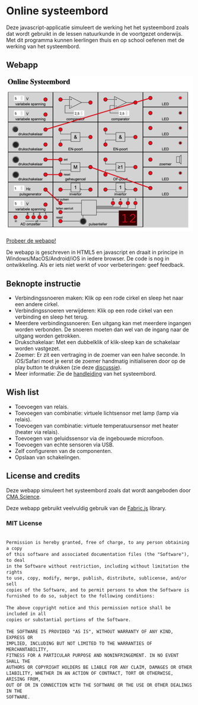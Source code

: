 # Online systeembord
 Deze javascript-applicatie simuleert de werking het het systeembord zoals dat wordt gebruikt in de lessen natuurkunde in de voortgezet onderwijs. Met dit programma kunnen leerlingen thuis en op school oefenen met de werking van het systeembord.


## Webapp

[![Webapp screenshot](/screenshot.png)](https://jeroenvantilburg.github.io/systeembord)

[Probeer de webapp!](https://jeroenvantilburg.github.io/systeembord)

De webapp is geschreven in HTML5 en javascript en draait in principe in Windows/MacOS/Android/iOS in iedere browser. De code is nog in ontwikkeling. Als er iets niet werkt of voor verbeteringen: geef feedback.


## Beknopte instructie

- Verbindingssnoeren maken: Klik op een rode cirkel en sleep het naar een andere cirkel.
- Verbindingssnoeren verwijderen: Klik op een rode cirkel van een verbinding en sleep het terug.
- Meerdere verbindingssnoeren: Een uitgang kan met meerdere ingangen worden verbonden. De snoeren moeten dan wel van de ingang naar de uitgang worden getrokken.
- Drukschakelaar: Met een dubbelklik of klik-sleep kan de schakelaar worden vastgezet.
- Zoemer: Er zit een vertraging in de zoemer van een halve seconde. In iOS/Safari moet je eerst de zoemer handmatig initialiseren door op de play button te drukken (zie deze [discussie](https://stackoverflow.com/questions/12804028/safari-with-audio-tag-not-working)).
- Meer informatie: Zie de [handleiding](http://www.cma-science.nl/resources/nl/practicum/b0020.pdf) van het systeembord.

## Wish list

- Toevoegen van relais.
- Toevoegen van combinatie: virtuele lichtsensor met lamp (lamp via relais).
- Toevoegen van combinatie: virtuele temperatuursensor met heater (heater via relais). 
- Toevoegen van geluidssensor via de ingebouwde microfoon.
- Toevoegen van echte sensoren via USB.
- Zelf configureren van de componenten.
- Opslaan van schakelingen.

## License and credits

Deze webapp simuleert het systeembord zoals dat wordt aangeboden door [CMA Science](http://cma-science.nl/).

Deze webapp gebruikt veelvuldig gebruik van de [Fabric.js](http://fabricjs.com) library.

### MIT License

```Copyright (c) 2020 Jeroen van Tilburg

Permission is hereby granted, free of charge, to any person obtaining a copy
of this software and associated documentation files (the "Software"), to deal
in the Software without restriction, including without limitation the rights
to use, copy, modify, merge, publish, distribute, sublicense, and/or sell
copies of the Software, and to permit persons to whom the Software is
furnished to do so, subject to the following conditions:

The above copyright notice and this permission notice shall be included in all
copies or substantial portions of the Software.

THE SOFTWARE IS PROVIDED "AS IS", WITHOUT WARRANTY OF ANY KIND, EXPRESS OR
IMPLIED, INCLUDING BUT NOT LIMITED TO THE WARRANTIES OF MERCHANTABILITY,
FITNESS FOR A PARTICULAR PURPOSE AND NONINFRINGEMENT. IN NO EVENT SHALL THE
AUTHORS OR COPYRIGHT HOLDERS BE LIABLE FOR ANY CLAIM, DAMAGES OR OTHER
LIABILITY, WHETHER IN AN ACTION OF CONTRACT, TORT OR OTHERWISE, ARISING FROM,
OUT OF OR IN CONNECTION WITH THE SOFTWARE OR THE USE OR OTHER DEALINGS IN THE
SOFTWARE.
```
